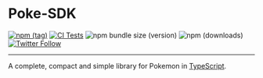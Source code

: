 Poke-SDK 
==================

[![npm (tag)](https://img.shields.io/npm/v/poke-sdk)](https://www.npmjs.com/package/poke-sdk)
[![CI Tests](https://github.com/hathbanger/poke-sdk/actions/workflows/test-ci.yml/badge.svg?branch=main)](https://github.com/hathbanger/poke-sdk/actions/workflows/test-ci.yml)
![npm bundle size (version)](https://img.shields.io/bundlephobia/minzip/poke-sdk)
![npm (downloads)](https://img.shields.io/npm/dm/poke-sdk)
[![Twitter Follow](https://img.shields.io/twitter/follow/hathbanger?style=social)](https://twitter.com/hathbanger)

-----

A complete, compact and simple library for Pokemon
in [TypeScript](https://www.typescriptlang.org).